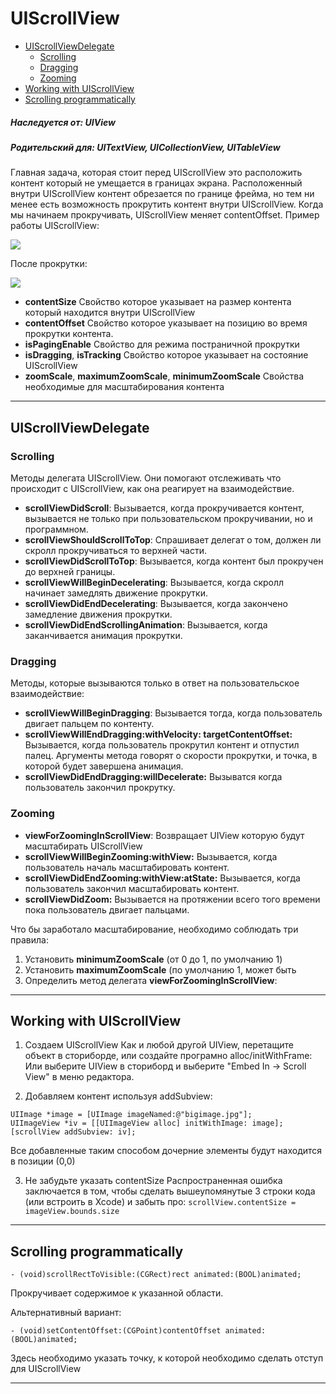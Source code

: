 # UIScrollView

<!-- TOC -->
- [UIScrollViewDelegate](#uiscrollviewdelegate)
    - [Scrolling](#scrolling)
    - [Dragging](#dragging)
    - [Zooming](#zooming)
- [Working with UIScrollView](#working-with-uiscrollview)
- [Scrolling programmatically](#scrolling-programmatically)
<!-- /TOC -->

##### Наследуется от: **UIView**
##### Родительский для: **UITextView, UICollectionView, UITableView**
Главная задача, которая стоит перед UIScrollView это расположить контент который не умещается в границах экрана. Расположенный внутри UIScrollView контент обрезается по границе фрейма, но тем ни менее есть возможность прокрутить контент внутри UIScrollView. Когда мы начинаем прокручивать, UIScrollView меняет contentOffset.
Пример работы UIScrollView: 




<img src="https://github.com/OrientCue/ios/blob/master/_resources/1147791adad44c9faaa6ec09114c7f78.png?raw=true">

После прокрутки:



<img src="https://github.com/OrientCue/ios/blob/master/_resources/144e0825e9364adfb67a383a473e2c9f.png?raw=true">

- **contentSize** 
    Свойство которое указывает на размер контента который находится внутри UIScrollView
- **contentOffset**
    Свойство которое указывает на позицию во время прокрутки контента. 
- **isPagingEnable**
    Свойство для режима постраничной прокрутки
- **isDragging**, **isTracking**
    Свойство которое указывает на состояние UIScrollView
- **zoomScale**, **maximumZoomScale**, **minimumZoomScale**
    Свойства необходимые для масштабирования контента

* * *

## UIScrollViewDelegate

### Scrolling
Методы делегата UIScrollView. Они помогают отслеживать что происходит с UIScrollView, как она реагирует на взаимодействие.
- **scrollViewDidScroll**: 
    Вызывается, когда прокручивается контент, вызывается не только при пользовательском прокручивании, но и программном.
- **scrollViewShouldScrollToTop**:
    Спрашивает делегат о том, должен ли скролл прокручиваться то верхней части. 
- **scrollViewDidScrollToTop**:
    Вызывается, когда контент был прокручен до верхней границы. 
- **scrollViewWillBeginDecelerating**:
    Вызывается, когда скролл начинает замедлять движение прокрутки. 
- **scrollViewDidEndDecelerating**:
    Вызывается, когда закончено замедление движения прокрутки. 
- **scrollViewDidEndScrollingAnimation**:
    Вызывается, когда заканчивается анимация прокрутки. 

### Dragging
Методы, которые вызываются только в ответ на пользовательское взаимодействие:
- **scrollViewWillBeginDragging**:
Вызывается тогда, когда пользователь двигает пальцем по контенту. 
- **scrollViewWillEndDragging:withVelocity: targetContentOffset:**
Вызывается, когда пользователь прокрутил контент и отпустил палец. Аргументы метода говорят о скорости прокрутки, и точка, в которой будет завершена анимация. 
- **scrollViewDidEndDragging:willDecelerate:**
Вызыватся когда пользователь закончил прокрутку. 

### Zooming
- **viewForZoomingInScrollView**: 
Возвращает UIView которую будут масштабирать UIScrollView 
- **scrollViewWillBeginZooming:withView:** 
Вызывается, когда пользователь началь масштабировать контент.
- **scrollViewDidEndZooming:withView:atState:**
Вызывается, когда пользователь закончил масштабировать контент.
- **scrollViewDidZoom:**
Вызывается на протяжении всего того времени пока пользователь двигает пальцами. 

Что бы заработало масштабирование, необходимо соблюдать три правила:

1.   Установить **minimumZoomScale** (от 0 до 1, по умолчанию 1)
2.   Установить **maximumZoomScale** (по умолчанию 1, может быть
3.   Определить метод делегата **viewForZoomingInScrollView**:


* * *

## Working with UIScrollView

1. Создаем UIScrollView
Как и любой другой UIView, перетащите объект в сториборде, или создайте програмно alloc/initWithFrame: 
Или выберите UIView в сториборд и выберите "Embed In -> Scroll View" в меню редактора.


2. Добавляем контент используя addSubview:
```objc
UIImage *image = [UIImage imageNamed:@"bigimage.jpg"];
UIImageView *iv = [[UIImageView alloc] initWithImage: image];
[scrollView addSubview: iv];
```
Все добавленные таким способом дочерние элементы будут находится в позиции (0,0)

3. Не забудьте указать contentSize
Распространенная ошибка заключается в том, чтобы сделать вышеупомянутые 3 строки кода (или встроить в Xcode) и забыть про:
`scrollView.contentSize = imageView.bounds.size`

* * *

## Scrolling programmatically
```objc
- (void)scrollRectToVisible:(CGRect)rect animated:(BOOL)animated;
```
Прокручивает содержимое к указанной области. 

Альтернативный вариант: 
```objc
- (void)setContentOffset:(CGPoint)contentOffset animated:(BOOL)animated;
```
Здесь необходимо указать точку, к которой необходимо сделать отступ для UIScrollView

* * *

